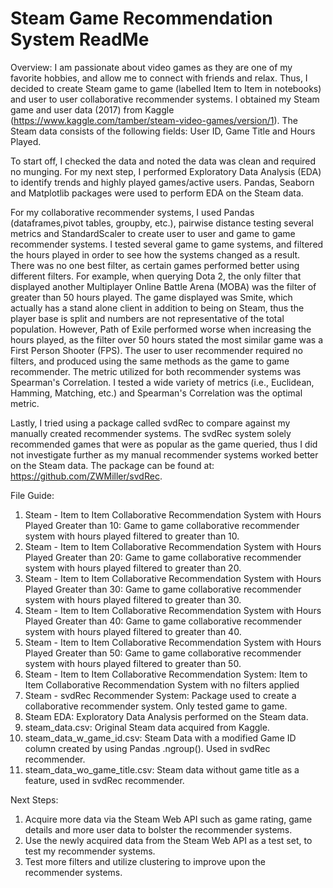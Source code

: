 # Steam Game Recommendation System ReadMe

Overview: 
I am passionate about video games as they are one of my favorite hobbies, and allow me to connect with friends and relax. 
Thus, I decided to create Steam game to game (labelled Item to Item in notebooks) and user to user collaborative recommender systems. 
I obtained my Steam game and user data (2017) from Kaggle (https://www.kaggle.com/tamber/steam-video-games/version/1). The Steam data consists 
of the following fields: User ID, Game Title and Hours Played.

To start off, I checked the data and noted the data was clean and required no munging. For my next step, I performed 
Exploratory Data Analysis (EDA) to identify trends and highly played games/active users. Pandas, Seaborn and Matplotlib packages
were used to perform EDA on the Steam data.

For my collaborative recommender systems, I used Pandas (dataframes,pivot tables, groupby, etc.), pairwise distance testing several
metrics and StandardScaler to create user to user and game to game recommender systems. I tested several game to game systems, and
filtered the hours played in order to see how the systems changed as a result. There was no one best filter, as certain games performed
better using different filters. For example, when querying Dota 2, the only filter that displayed another Multiplayer Online Battle Arena 
(MOBA) was the filter of greater than 50 hours played. The game displayed was Smite, which actually has a stand alone client in addition
to being on Steam, thus the player base is split and numbers are not representative of the total population. However, Path of Exile 
performed worse when increasing the hours played, as the filter over 50 hours stated the most similar game was a First Person Shooter (FPS). 
The user to user recommender required no filters, and produced using the same methods as the game to game recommender. The metric utilized
for both recommender systems was Spearman's Correlation. I tested a wide variety of metrics (i.e., Euclidean, Hamming, Matching, etc.) and
Spearman's Correlation was the optimal metric. 

Lastly, I tried using a package called svdRec to compare against my manually created recommender systems. The svdRec system solely 
recommended games that were as popular as the game queried, thus I did not investigate further as my manual recommender systems worked
better on the Steam data. The package can be found at: https://github.com/ZWMiller/svdRec.

File Guide:
1) Steam - Item to Item Collaborative Recommendation System with Hours Played Greater than 10: Game to game collaborative recommender
system with hours played filtered to greater than 10.
2) Steam - Item to Item Collaborative Recommendation System with Hours Played Greater than 20: Game to game collaborative recommender
system with hours played filtered to greater than 20.
3) Steam - Item to Item Collaborative Recommendation System with Hours Played Greater than 30: Game to game collaborative recommender
system with hours played filtered to greater than 30.
4) Steam - Item to Item Collaborative Recommendation System with Hours Played Greater than 40: Game to game collaborative recommender
system with hours played filtered to greater than 40.
5) Steam - Item to Item Collaborative Recommendation System with Hours Played Greater than 50: Game to game collaborative recommender
system with hours played filtered to greater than 50.
6) Steam - Item to Item Collaborative Recommendation System: Item to Item Collaborative Recommendation System with no filters applied
7) Steam - svdRec Recommender System: Package used to create a collaborative recommender system. Only tested game to game. 
8) Steam EDA: Exploratory Data Analysis performed on the Steam data.
9) steam_data.csv: Original Steam data acquired from Kaggle.
10) steam_data_w_game_id.csv: Steam Data with a modified Game ID column created by using Pandas .ngroup(). Used in svdRec recommender.
11) steam_data_wo_game_title.csv: Steam data without game title as a feature, used in svdRec recommender.

Next Steps:
1) Acquire more data via the Steam Web API such as game rating, game details and more user data to bolster the recommender systems.
2) Use the newly acquired data from the Steam  Web API as a test set, to test my recommender systems. 
3) Test more filters and utilize clustering to improve upon the recommender systems. 